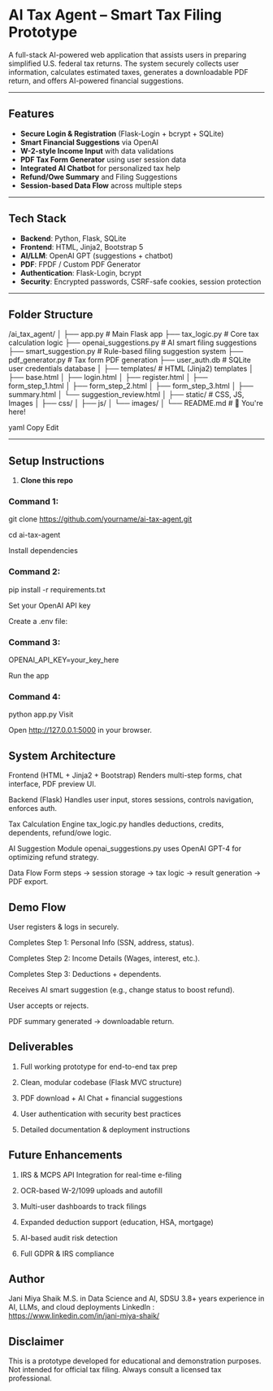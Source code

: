 #  AI Tax Agent – Smart Tax Filing Prototype

A full-stack AI-powered web application that assists users in preparing simplified U.S. federal tax returns. The system securely collects user information, calculates estimated taxes, generates a downloadable PDF return, and offers AI-powered financial suggestions.

---

##  Features

-  **Secure Login & Registration** (Flask-Login + bcrypt + SQLite)
-  **Smart Financial Suggestions** via OpenAI
-  **W-2-style Income Input** with data validations
-  **PDF Tax Form Generator** using user session data
-  **Integrated AI Chatbot** for personalized tax help
-  **Refund/Owe Summary** and Filing Suggestions
-  **Session-based Data Flow** across multiple steps

---

##  Tech Stack

- **Backend**: Python, Flask, SQLite
- **Frontend**: HTML, Jinja2, Bootstrap 5
- **AI/LLM**: OpenAI GPT (suggestions + chatbot)
- **PDF**: FPDF / Custom PDF Generator
- **Authentication**: Flask-Login, bcrypt
- **Security**: Encrypted passwords, CSRF-safe cookies, session protection

---

##  Folder Structure

/ai_tax_agent/
│
├── app.py # Main Flask app
├── tax_logic.py # Core tax calculation logic
├── openai_suggestions.py # AI smart filing suggestions
├── smart_suggestion.py # Rule-based filing suggestion system
├── pdf_generator.py # Tax form PDF generation
├── user_auth.db # SQLite user credentials database
│
├── templates/ # HTML (Jinja2) templates
│ ├── base.html
│ ├── login.html
│ ├── register.html
│ ├── form_step_1.html
│ ├── form_step_2.html
│ ├── form_step_3.html
│ ├── summary.html
│ └── suggestion_review.html
│
├── static/ # CSS, JS, Images
│ ├── css/
│ ├── js/
│ └── images/
│
└── README.md # 📍 You're here!

yaml
Copy
Edit

---

##  Setup Instructions

1. **Clone this repo**

### Command 1:
   git clone https://github.com/yourname/ai-tax-agent.git
  
   cd ai-tax-agent

Install dependencies

### Command 2:

pip install -r requirements.txt

Set your OpenAI API key

Create a .env file:

### Command 3:
OPENAI_API_KEY=your_key_here

Run the app

### Command 4:
python app.py
Visit

Open http://127.0.0.1:5000 in your browser.

## System Architecture
Frontend (HTML + Jinja2 + Bootstrap)
Renders multi-step forms, chat interface, PDF preview UI.

Backend (Flask)
Handles user input, stores sessions, controls navigation, enforces auth.

Tax Calculation Engine
tax_logic.py handles deductions, credits, dependents, refund/owe logic.

AI Suggestion Module
openai_suggestions.py uses OpenAI GPT-4 for optimizing refund strategy.

Data Flow
Form steps → session storage → tax logic → result generation → PDF export.

## Demo Flow
User registers & logs in securely.

Completes Step 1: Personal Info (SSN, address, status).

Completes Step 2: Income Details (Wages, interest, etc.).

Completes Step 3: Deductions + dependents.

Receives AI smart suggestion (e.g., change status to boost refund).

User accepts or rejects.

PDF summary generated → downloadable return.

## Deliverables
1. Full working prototype for end-to-end tax prep

2. Clean, modular codebase (Flask MVC structure)

3.  PDF download + AI Chat + financial suggestions

4.  User authentication with security best practices

5. Detailed documentation & deployment instructions

## Future Enhancements
1. IRS & MCPS API Integration for real-time e-filing

2.  OCR-based W-2/1099 uploads and autofill

3.  Multi-user dashboards to track filings

4.  Expanded deduction support (education, HSA, mortgage)

5.  AI-based audit risk detection

6.  Full GDPR & IRS compliance

## Author
Jani Miya Shaik
M.S. in Data Science and AI, SDSU
3.8+ years experience in AI, LLMs, and cloud deployments
LinkedIn : https://www.linkedin.com/in/jani-miya-shaik/

## Disclaimer
This is a prototype developed for educational and demonstration purposes.
Not intended for official tax filing. Always consult a licensed tax professional.
